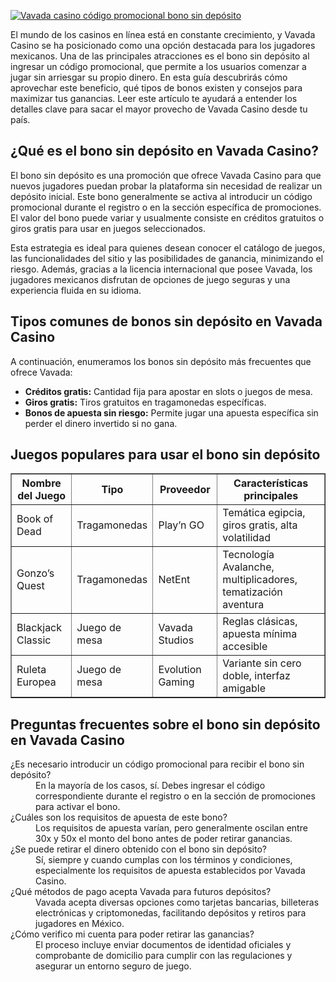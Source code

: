 [![Vavada casino código promocional bono sin depósito](https://123-caf.pages.dev/gitsignup.png)](https://vrmoo.ru/Bt82HjjY)

<p>El mundo de los casinos en línea está en constante crecimiento, y Vavada Casino se ha posicionado como una opción destacada para los jugadores mexicanos. Una de las principales atracciones es el bono sin depósito al ingresar un código promocional, que permite a los usuarios comenzar a jugar sin arriesgar su propio dinero. En esta guía descubrirás cómo aprovechar este beneficio, qué tipos de bonos existen y consejos para maximizar tus ganancias. Leer este artículo te ayudará a entender los detalles clave para sacar el mayor provecho de Vavada Casino desde tu país.</p>  <h2>¿Qué es el bono sin depósito en Vavada Casino?</h2> <p>El bono sin depósito es una promoción que ofrece Vavada Casino para que nuevos jugadores puedan probar la plataforma sin necesidad de realizar un depósito inicial. Este bono generalmente se activa al introducir un código promocional durante el registro o en la sección específica de promociones. El valor del bono puede variar y usualmente consiste en créditos gratuitos o giros gratis para usar en juegos seleccionados.</p> <p>Esta estrategia es ideal para quienes desean conocer el catálogo de juegos, las funcionalidades del sitio y las posibilidades de ganancia, minimizando el riesgo. Además, gracias a la licencia internacional que posee Vavada, los jugadores mexicanos disfrutan de opciones de juego seguras y una experiencia fluida en su idioma.</p>  <h2>Tipos comunes de bonos sin depósito en Vavada Casino</h2> <p>A continuación, enumeramos los bonos sin depósito más frecuentes que ofrece Vavada:</p> <ul> <li><strong>Créditos gratis:</strong> Cantidad fija para apostar en slots o juegos de mesa.</li> <li><strong>Giros gratis:</strong> Tiros gratuitos en tragamonedas específicas.</li> <li><strong>Bonos de apuesta sin riesgo:</strong> Permite jugar una apuesta específica sin perder el dinero invertido si no gana.</li> </ul>  <h2>Juegos populares para usar el bono sin depósito</h2> <table border="1" cellpadding="6" cellspacing="0"> <thead> <tr> <th>Nombre del Juego</th> <th>Tipo</th> <th>Proveedor</th> <th>Características principales</th> </tr> </thead> <tbody> <tr> <td>Book of Dead</td> <td>Tragamonedas</td> <td>Play’n GO</td> <td>Temática egipcia, giros gratis, alta volatilidad</td> </tr> <tr> <td>Gonzo’s Quest</td> <td>Tragamonedas</td> <td>NetEnt</td> <td>Tecnología Avalanche, multiplicadores, tematización aventura</td> </tr> <tr> <td>Blackjack Classic</td> <td>Juego de mesa</td> <td>Vavada Studios</td> <td>Reglas clásicas, apuesta mínima accesible</td> </tr> <tr> <td>Ruleta Europea</td> <td>Juego de mesa</td> <td>Evolution Gaming</td> <td>Variante sin cero doble, interfaz amigable</td> </tr> </tbody> </table>  <h2>Preguntas frecuentes sobre el bono sin depósito en Vavada Casino</h2> <dl> <dt>¿Es necesario introducir un código promocional para recibir el bono sin depósito?</dt> <dd>En la mayoría de los casos, sí. Debes ingresar el código correspondiente durante el registro o en la sección de promociones para activar el bono.</dd>  <dt>¿Cuáles son los requisitos de apuesta de este bono?</dt> <dd>Los requisitos de apuesta varían, pero generalmente oscilan entre 30x y 50x el monto del bono antes de poder retirar ganancias.</dd>  <dt>¿Se puede retirar el dinero obtenido con el bono sin depósito?</dt> <dd>Sí, siempre y cuando cumplas con los términos y condiciones, especialmente los requisitos de apuesta establecidos por Vavada Casino.</dd>  <dt>¿Qué métodos de pago acepta Vavada para futuros depósitos?</dt> <dd>Vavada acepta diversas opciones como tarjetas bancarias, billeteras electrónicas y criptomonedas, facilitando depósitos y retiros para jugadores en México.</dd>  <dt>¿Cómo verifico mi cuenta para poder retirar las ganancias?</dt> <dd>El proceso incluye enviar documentos de identidad oficiales y comprobante de domicilio para cumplir con las regulaciones y asegurar un entorno seguro de juego.</dd> </dl>